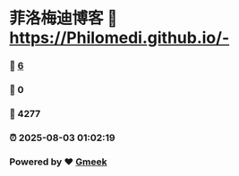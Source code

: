 # 菲洛梅迪博客 :link: https://Philomedi.github.io/- 
### :page_facing_up: [6](https://Philomedi.github.io/-/tag.html) 
### :speech_balloon: 0 
### :hibiscus: 4277 
### :alarm_clock: 2025-08-03 01:02:19 
### Powered by :heart: [Gmeek](https://github.com/Meekdai/Gmeek)

